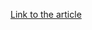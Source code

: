 [Link to the article](https://trustwave.com/en-us/resources/blogs/spiderlabs-blog/updated-qnode-rat-downloader-distributed-as-trump-videoscandal/)
